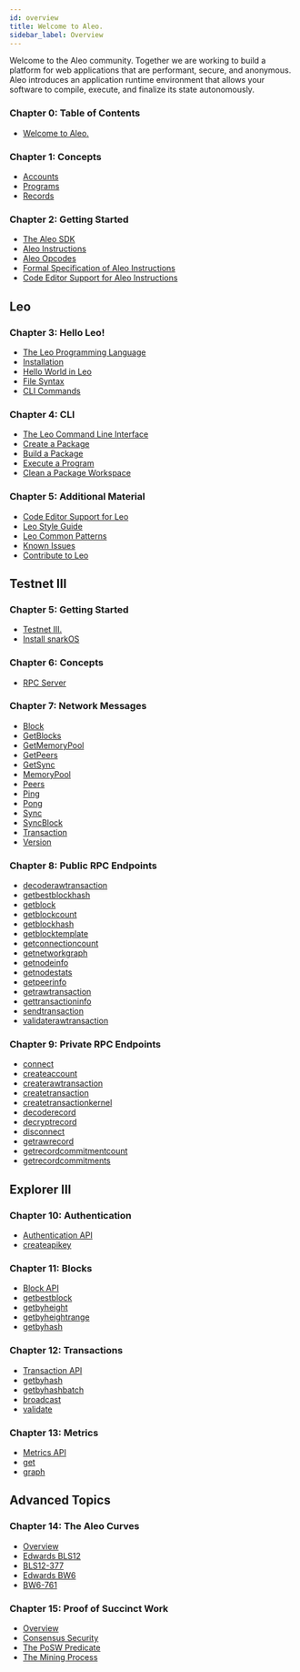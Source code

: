 ```yaml
---
id: overview
title: Welcome to Aleo.
sidebar_label: Overview
---
```


<!----------------------------------------------------------------------------->
<!-------------------- THIS MARKDOWN FILE IS AUTOGENERATED -------------------->
<!----------------------------------------------------------------------------->

Welcome to the Aleo community. Together we are working to build a platform for web applications that are
performant, secure, and anonymous. Aleo introduces an application runtime environment that allows your software
to compile, execute, and finalize its state autonomously.

<!-- markdown-link-check-disable -->
### Chapter 0: Table of Contents

- [Welcome to Aleo.](./00_overview.md)


### Chapter 1: Concepts

- [Accounts](./concepts/00_accounts.md)
- [Programs](./concepts/01_programs.md)
- [Records](./concepts/02_records.md)

[//]: # (- [Transactions]&#40;./concepts/03_transactions.md&#41;)

[//]: # (- [Blocks]&#40;./concepts/04_blocks.md&#41;)

[//]: # (- [Consensus]&#40;./concepts/05_consensus.md&#41;)

[//]: # (- [Glossary]&#40;./concepts/06_glossary.md&#41;)

### Chapter 2: Getting Started
- [The Aleo SDK](./aleo/00_overview.md)
- [Aleo Instructions](./aleo/01_tour.md)
- [Aleo Opcodes](./aleo/03_opcodes.md)
- [Formal Specification of Aleo Instructions](./aleo/04_specification.md)
- [Code Editor Support for Aleo Instructions](./aleo/05_tooling.md)

## Leo


### Chapter 3: Hello Leo!
- [The Leo Programming Language](./leo/getting_started/00_overview.md)
- [Installation](./leo/getting_started/01_installation.md)
- [Hello World in Leo](./leo/getting_started/02_hello_world.md)
- [File Syntax](./leo/getting_started/03_syntax.md)
- [CLI Commands](./leo/getting_started/04_cli.md)


[//]: # ()
[//]: # (### Chapter 4: Language)

[//]: # (- [A Flying Tour of Leo]&#40;./leo/language/00_flying_tour.md&#41;)

[//]: # (- [Layout of a Leo Program]&#40;./leo/language/01_layout.md&#41;)

[//]: # (- [Defining Variables]&#40;./leo/language/02_variables.md&#41;)

[//]: # (- [Data Types and Values]&#40;./leo/language/03_types.md&#41;)

[//]: # (- [Arrays]&#40;./leo/language/04_arrays_and_tuples.md&#41;)

[//]: # (- [Operators]&#40;./leo/language/05_operators.md&#41;)

[//]: # (- [Statements]&#40;./leo/language/06_statements.md&#41;)

[//]: # (- [Functions]&#40;./leo/language/07_functions.md&#41;)

[//]: # (- [Leo Inputs]&#40;./leo/language/08_inputs.md&#41;)

[//]: # (- [Circuits]&#40;./leo/language/09_circuits.md&#41;)

[//]: # (- [Imports]&#40;./leo/language/10_imports.md&#41;)

[//]: # (- [Console Functions]&#40;./leo/language/11_console.md&#41;)

[//]: # (- [Writing Tests]&#40;./leo/language/12_tests.md&#41;)

[//]: # (- [Lexical Structure]&#40;./leo/language/13_lexical.md&#41;)

[//]: # ()

### Chapter 4: CLI

- [The Leo Command Line Interface](./leo/cli/00_overview.md)
- [Create a Package](./leo/cli/01_new.md)
- [Build a Package](./leo/cli/02_build.md)
- [Execute a Program](./leo/cli/03_run.md)
- [Clean a Package Workspace](./leo/cli/04_clean.md)

### Chapter 5: Additional Material

- [Code Editor Support for Leo](./leo/additional_material/00_tooling.md)
- [Leo Style Guide](./leo/additional_material/01_style.md)
- [Leo Common Patterns](./leo/additional_material/02_common.md)
- [Known Issues](./leo/additional_material/03_bugs.md)
- [Contribute to Leo](./leo/additional_material/04_contributing.md)

## Testnet III

### Chapter 5: Getting Started

- [Testnet III.](./testnet/getting_started/00_overview.md)
- [Install snarkOS](./testnet/getting_started/01_installation.md)


### Chapter 6: Concepts

- [RPC Server](./testnet/concepts/00_rpc_server.md)


### Chapter 7: Network Messages

- [Block](./testnet/network_messages/00_block.md)
- [GetBlocks](./testnet/network_messages/01_get_blocks.md)
- [GetMemoryPool](./testnet/network_messages/02_get_memory_pool.md)
- [GetPeers](./testnet/network_messages/03_get_peers.md)
- [GetSync](./testnet/network_messages/04_get_sync.md)
- [MemoryPool](./testnet/network_messages/05_memory_pool.md)
- [Peers](./testnet/network_messages/06_peers.md)
- [Ping](./testnet/network_messages/07_ping.md)
- [Pong](./testnet/network_messages/08_pong.md)
- [Sync](./testnet/network_messages/09_sync.md)
- [SyncBlock](./testnet/network_messages/10_sync_block.md)
- [Transaction](./testnet/network_messages/11_transaction.md)
- [Version](./testnet/network_messages/12_version.md)


### Chapter 8: Public RPC Endpoints

- [decoderawtransaction](./testnet/public_endpoints/00_decoderawtransaction.md)
- [getbestblockhash](./testnet/public_endpoints/01_getbestblockhash.md)
- [getblock](./testnet/public_endpoints/02_getblock.md)
- [getblockcount](./testnet/public_endpoints/03_getblockcount.md)
- [getblockhash](./testnet/public_endpoints/04_getblockhash.md)
- [getblocktemplate](./testnet/public_endpoints/05_getblocktemplate.md)
- [getconnectioncount](./testnet/public_endpoints/06_getconnectioncount.md)
- [getnetworkgraph](./testnet/public_endpoints/07_getnetworkgraph.md)
- [getnodeinfo](./testnet/public_endpoints/08_getnodeinfo.md)
- [getnodestats](./testnet/public_endpoints/09_getnodestats.md)
- [getpeerinfo](./testnet/public_endpoints/10_getpeerinfo.md)
- [getrawtransaction](./testnet/public_endpoints/11_getrawtransaction.md)
- [gettransactioninfo](./testnet/public_endpoints/12_gettransactioninfo.md)
- [sendtransaction](./testnet/public_endpoints/13_sendtransaction.md)
- [validaterawtransaction](./testnet/public_endpoints/14_validaterawtransaction.md)


### Chapter 9: Private RPC Endpoints

- [connect](./testnet/private_endpoints/00_connect.md)
- [createaccount](./testnet/private_endpoints/01_createaccount.md)
- [createrawtransaction](./testnet/private_endpoints/02_createrawtransaction.md)
- [createtransaction](./testnet/private_endpoints/03_createtransaction.md)
- [createtransactionkernel](./testnet/private_endpoints/04_createtransactionkernel.md)
- [decoderecord](./testnet/private_endpoints/05_decoderecord.md)
- [decryptrecord](./testnet/private_endpoints/06_decryptrecord.md)
- [disconnect](./testnet/private_endpoints/07_disconnect.md)
- [getrawrecord](./testnet/private_endpoints/08_getrawrecord.md)
- [getrecordcommitmentcount](./testnet/private_endpoints/09_getrecordcommitmentcount.md)
- [getrecordcommitments](./testnet/private_endpoints/10_getrecordcommitments.md)


## Explorer III

### Chapter 10: Authentication

- [Authentication API](./explorer/authentication/00_authentication_api.md)
- [createapikey](./explorer/authentication/01_createapikey.md)


### Chapter 11: Blocks

- [Block API](./explorer/blocks/00_block_api.md)
- [getbestblock](./explorer/blocks/01_getbestblock.md)
- [getbyheight](./explorer/blocks/02_getbyheight.md)
- [getbyheightrange](./explorer/blocks/03_getbyheightrange.md)
- [getbyhash](./explorer/blocks/04_getbyhash.md)


### Chapter 12: Transactions

- [Transaction API](./explorer/transactions/00_transaction_api.md)
- [getbyhash](./explorer/transactions/01_getbyhash.md)
- [getbyhashbatch](./explorer/transactions/02_getbyhashbatch.md)
- [broadcast](./explorer/transactions/03_broadcast.md)
- [validate](./explorer/transactions/04_validate.md)


### Chapter 13: Metrics

- [Metrics API](./explorer/metrics/00_metrics_api.md)
- [get](./explorer/metrics/01_get.md)
- [graph](./explorer/metrics/02_graph.md)


## Advanced Topics

### Chapter 14: The Aleo Curves

- [Overview](./advanced/the_aleo_curves/00_overview.md)
- [Edwards BLS12](./advanced/the_aleo_curves/01_edwards_bls12.md)
- [BLS12-377](./advanced/the_aleo_curves/02_bls12-377.md)
- [Edwards BW6](./advanced/the_aleo_curves/03_edwards_bw6.md)
- [BW6-761](./advanced/the_aleo_curves/04_bw6-761.md)


### Chapter 15: Proof of Succinct Work

- [Overview](./advanced/posw/00_overview.md)
- [Consensus Security](./advanced/posw/01_consensus_security.md)
- [The PoSW Predicate](./advanced/posw/02_posw_predicate.md)
- [The Mining Process](./advanced/posw/03_mining.md)


<!-- markdown-link-check-enable -->